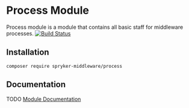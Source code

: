 # Process Module

Process module is a module that contains all basic staff for middleware processes.
[![Build Status](https://travis-ci.org/spryker-middleware/process.svg?branch=master)](https://travis-ci.org/spryker-middleware/process)


## Installation

```
composer require spryker-middleware/process
```

## Documentation
TODO
[Module Documentation](https://academy.spryker.com)
